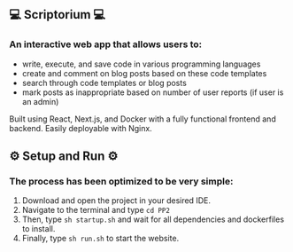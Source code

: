 ## 💻 Scriptorium 💻

### An interactive web app that allows users to:
- write, execute, and save code in various programming languages 
- create and comment on blog posts based on these code templates
- search through code templates or blog posts
- mark posts as inappropriate based on number of user reports (if user is an admin)

Built using React, Next.js, and Docker with a fully functional frontend and backend. Easily deployable with Nginx. 

## ⚙️ Setup and Run ⚙️

### The process has been optimized to be very simple:
1. Download and open the project in your desired IDE.
2. Navigate to the terminal and type ```cd PP2```
3. Then, type ```sh startup.sh``` and wait for all dependencies and dockerfiles to install.
4. Finally, type ```sh run.sh``` to start the website. 
